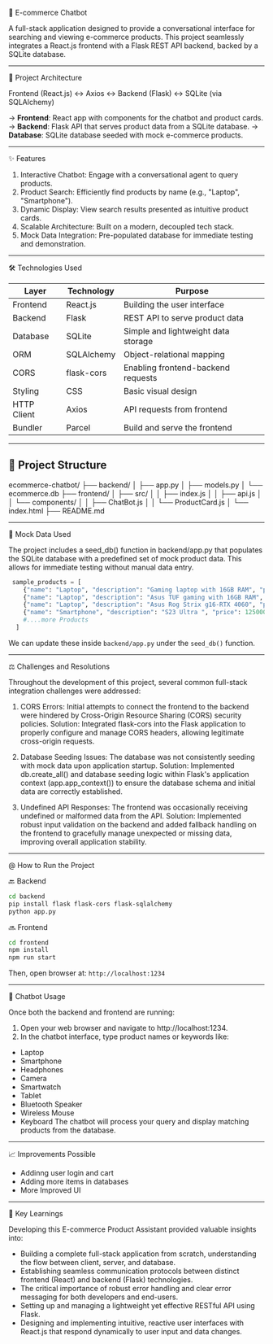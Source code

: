 🛒   E-commerce Chatbot

   A full-stack application designed to provide a conversational interface for searching and viewing e-commerce products. This project seamlessly integrates a React.js frontend with a Flask REST API backend, backed by a SQLite database.


---
 
 📐 Project Architecture

  Frontend (React.js) ↔ Axios ↔ Backend (Flask) ↔ SQLite (via SQLAlchemy)

-> **Frontend**: React app with components for the chatbot and product cards.
-> **Backend**: Flask API that serves product data from a SQLite database.
-> **Database**: SQLite database seeded with mock e-commerce products.

---


✨ Features
1. Interactive Chatbot: Engage with a conversational agent to query products.
2. Product Search: Efficiently find products by name (e.g., "Laptop", "Smartphone").
3. Dynamic Display: View search results presented as intuitive product cards.
4. Scalable Architecture: Built on a modern, decoupled tech stack.
5. Mock Data Integration: Pre-populated database for immediate testing and demonstration.

---


🛠️ Technologies Used

| Layer      | Technology     | Purpose                              |
|------------|----------------|--------------------------------------|
| Frontend   | React.js       | Building the user interface          |
| Backend    | Flask          | REST API to serve product data       |
| Database   | SQLite         | Simple and lightweight data storage  |
| ORM        | SQLAlchemy     | Object-relational mapping            |
| CORS       | flask-cors     | Enabling frontend-backend requests   |
| Styling    | CSS            | Basic visual design                  |
| HTTP Client| Axios          | API requests from frontend           |
| Bundler    | Parcel         | Build and serve the frontend         |

---
## 📂 Project Structure


ecommerce-chatbot/
├── backend/
│   ├── app.py
│   ├── models.py
│   └── ecommerce.db
├── frontend/
│   ├── src/
│   │   ├── index.js
│   │   ├── api.js
│   │   └── components/
│   │       ├── ChatBot.js
│   │       └── ProductCard.js
│   └── index.html
├── README.md


---

🧪 Mock Data Used

The project includes a seed_db() function in backend/app.py that populates the SQLite database with a predefined set of mock product data.
This allows for immediate testing without manual data entry.

```python
 sample_products = [
    {"name": "Laptop", "description": "Gaming laptop with 16GB RAM", "price": 99999},
    {"name": "Laptop", "description": "Asus TUF gaming with 16GB RAM", "price": 105000},
    {"name": "Laptop", "description": "Asus Rog Strix g16-RTX 4060", "price": 200000},
    {"name": "Smartphone", "description": "S23 Ultra ", "price": 125000},
    #....more Products
  ]

```
We can update these inside `backend/app.py` under the `seed_db()` function.


---

⚖ Challenges and Resolutions

Throughout the development of this project, several common full-stack integration challenges were addressed:

1. CORS Errors: Initial attempts to connect the frontend to the backend were hindered by Cross-Origin Resource Sharing (CORS) security policies.
   Solution: Integrated flask-cors into the Flask application to properly configure and manage CORS headers, allowing legitimate cross-origin requests.

2. Database Seeding Issues: The database was not consistently seeding with mock data upon application startup.
   Solution: Implemented db.create_all() and database seeding logic within Flask's application context (app.app_context()) to ensure the database schema and initial data are correctly established.

3. Undefined API Responses: The frontend was occasionally receiving undefined or malformed data from the API.
   Solution: Implemented robust input validation on the backend and added fallback handling on the frontend to gracefully manage unexpected or missing data, improving overall application stability.


---

@ How to Run the Project

 🔙 Backend

```bash
cd backend
pip install flask flask-cors flask-sqlalchemy
python app.py
```

 🔜 Frontend

```bash
cd frontend
npm install
npm run start
```

Then, open browser at: `http://localhost:1234`

---

🤖 Chatbot Usage

Once both the backend and frontend are running:
1. Open your web browser and navigate to http://localhost:1234.
2. In the chatbot interface, type product names or keywords like:

  - Laptop
  - Smartphone
  - Headphones
  - Camera
  - Smartwatch
  - Tablet
  - Bluetooth Speaker
  - Wireless Mouse
  - Keyboard
The chatbot will process your query and display matching products from the database.

---

📈 Improvements Possible

- Addinng user login and cart
- Adding more items in databases 
- More Improved UI
  
 ---

🎡 Key Learnings

  Developing this E-commerce Product Assistant provided valuable insights into:

- Building a complete full-stack application from scratch, understanding the flow between client, server, and database.
- Establishing seamless communication protocols between distinct frontend (React) and backend (Flask) technologies.
- The critical importance of robust error handling and clear error messaging for both developers and end-users.
- Setting up and managing a lightweight yet effective RESTful API using Flask.
- Designing and implementing intuitive, reactive user interfaces with React.js that respond dynamically to user input and data changes.
